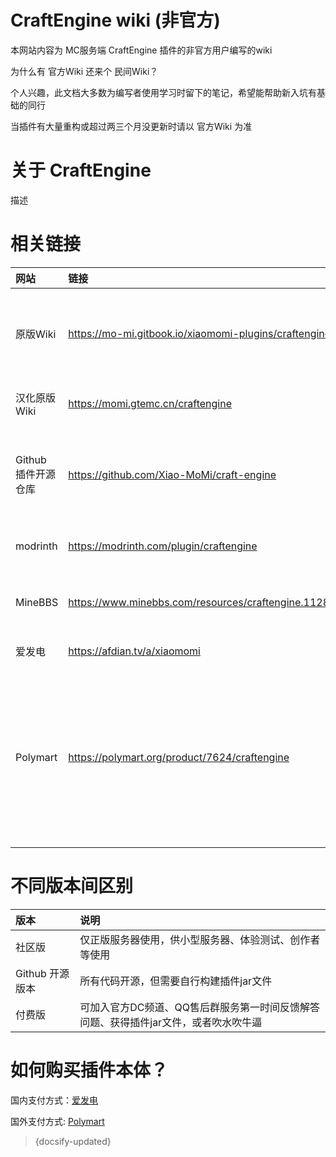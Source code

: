 # CraftEngine wiki (非官方)

本网站内容为 MC服务端 CraftEngine 插件的非官方用户编写的wiki

为什么有 官方Wiki 还来个 民间Wiki？ 

个人兴趣，此文档大多数为编写者使用学习时留下的笔记，希望能帮助新入坑有基础的同行

当插件有大量重构或超过两三个月没更新时请以 官方Wiki 为准

# 关于 CraftEngine​

描述

# 相关链接

| 网站                 | 链接                                                              | 备注                                            |
| :---                 | :---                                                             | :---                                            |
| 原版Wiki             | https://mo-mi.gitbook.io/xiaomomi-plugins/craftengine            | 由于傻逼Gitbook的原因，国内经常上不去是正常的      |
| 汉化原版Wiki         | https://momi.gtemc.cn/craftengine                                 | 虽然普遍落后原版几个版本                         |
| Github 插件开源仓库   | https://github.com/Xiao-MoMi/craft-engine                        | 别问为什么开源还收费，有脑子都问不出这种问题        |
| modrinth             | https://modrinth.com/plugin/craftengine                          | CE 社区版发布页面                                |
| MineBBS              | https://www.minebbs.com/resources/craftengine.11281/             | 中文搬运帖子，同步[更新日志](https://www.minebbs.com/resources/craftengine.11281/updates) |
| 爱发电               | https://afdian.tv/a/xiaomomi                                     | 国内插件购买链接                                  |
| Polymart             | https://polymart.org/product/7624/craftengine                    | 在爱发电购买后可找默米给予 polymart 下载权限。不过真想吐槽国内访问 polymart 真慢下载插件也慢 |

# 不同版本间区别

| 版本              | 说明                                                                                     |
| :---             | :---                                                                                     |
| 社区版            | 仅正版服务器使用，供小型服务器、体验测试、创作者等使用                                        |
| Github 开源版本   | 所有代码开源，但需要自行构建插件jar文件                                                     |
| 付费版            | 可加入官方DC频道、QQ售后群服务第一时间反馈解答问题、获得插件jar文件，或者吹水吹牛逼             |

# 如何购买插件本体？

国内支付方式：[爱发电](https://afdian.tv/a/xiaomomi)

国外支付方式: [Polymart](https://polymart.org/product/7624/craftengine)

> {docsify-updated}